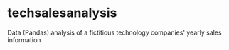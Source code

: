 # techsalesanalysis
Data (Pandas) analysis of a fictitious technology companies' yearly sales information

